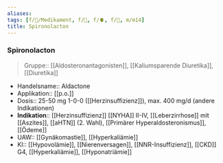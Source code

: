 ```yaml
---
aliases: 
tags: [f/💊/Medikament, f/🍺, f/🫀, f/💩, m/m14]
title: Spironolacton
---
```

 ### Spironolacton
> Gruppe:: [[Aldosteronantagonisten]], [[Kaliumsparende Diuretika]], [[Diuretika]]
- Handelsname:: Aldactone
- Applikation:: [[p.o.]]
- Dosis:: 25-50 mg 1-0-0 ([[Herzinsuffizienz]]), max. 400 mg/d (andere Indikationen)
- **Indikation**:: [[Herzinsuffizienz]] [[NYHA]] II-IV, [[Leberzirrhose]] mit [[Aszites]], [[aHTN]] (2. Wahl), [[Primärer Hyperaldosteronismus]], [[Ödeme]]
- UAW:: [[Gynäkomastie]], [[Hyperkaliämie]]
- KI:: [[Hypovolämie]], [[Nierenversagen]], [[NNR-Insuffizienz]], [[CKD]] G4, [[Hyperkaliämie]], [[Hyponatriämie]]